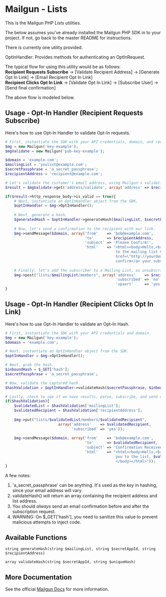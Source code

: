 Mailgun - Lists
====================

This is the Mailgun PHP *Lists* utilities.

The below assumes you've already installed the Mailgun PHP SDK in to your project. If not, go back to the master README
for instructions.

There is currently one utility provided.

OptInHandler: Provides methods for authenticating an OptInRequest.

The typical flow for using this utility would be as follows:  
**Recipient Requests Subscribe** -> [Validate Recipient Address] -> [Generate Opt In Link]
-> [Email Recipient Opt In Link]  
**Recipient Clicks Opt In Link** -> [Validate Opt In Link] -> [Subscribe User] -> [Send final confirmation]

The above flow is modeled below.

Usage - Opt-In Handler (Recipient Requests Subscribe)
-----------------------------------------------------
Here's how to use Opt-In Handler to validate Opt-In requests.

```php
# First, instantiate the SDK with your API credentials, domain, and required parameters for example. 
$mg = new Mailgun('key-example');
$mgValidate = new Mailgun('pub-key-example');

$domain = 'example.com';
$mailingList = 'youlist@example.com';
$secretPassphrase = 'a_secret_passphrase';
$recipientAddress = 'recipient@example.com';

# Let's validate the customer's email address, using Mailgun's validation endpoint.
$result = $mgValidate->get('address/validate', array('address' => $recipientAddress));

if($result->http_response_body->is_valid == true){
	# Next, instantiate an OptInHandler object from the SDK.
	$optInHandler = $mg->OptInHandler();
	
	# Next, generate a hash.
	$generatedHash = $optInHandler->generateHash($mailingList, $secretPassphrase, $recipientAddress);
	
	# Now, let's send a confirmation to the recipient with our link.
	$mg->sendMessage($domain, array('from'    => 'bob@example.com', 
	                                'to'      => $recipientAddress, 
	                                'subject' => 'Please Confirm!', 
	                                'html'    => "<html><body>Hello,<br><br>You have requested to be subscribed 
	                                			  to the mailing list $mailingList. Please <a 
	                                			  href=\"http://yourdomain.com/subscribe.php?hash=$generatedHash\">
	                                			  confirm</a> your subscription.<br><br>Thank you!</body></html>"));
	                                			  
	# Finally, let's add the subscriber to a Mailing List, as unsubscribed, so we can track non-conversions.
	$mg->post("lists/$mailingList/members", array('address'    => $recipientAddress, 
	                                		      'subscribed' => 'no',
	                                			  'upsert'     => 'yes'));
}
```

Usage - Opt-In Handler (Recipient Clicks Opt In Link)
-----------------------------------------------------
Here's how to use Opt-In Handler to validate an Opt-In Hash.

```php
# First, instantiate the SDK with your API credentials and domain. 
$mg = new Mailgun('key-example');
$domain = 'example.com';

# Next, instantiate an OptInHandler object from the SDK.
$optInHandler = $mg->OptInHandler();

# Next, grab the hash.
$inboundHash = $_GET['hash'];
$secretPassphrase = 'a_secret_passphrase';

# Now, validate the captured hash.
$hashValidation = $optInHandler->validateHash($secretPassphrase, $inboundHash);

# Lastly, check to see if we have results, parse, subscribe, and send confirmation.
if($hashValidation){
	$validatedList = $hashValidation['mailingList'];
	$validatedRecipient = $hashValidation['recipientAddress'];
	
	$mg->put("lists/$validatedList/members/$validatedRecipient", 
						array('address'    => $validatedRecipient, 
                              'subscribed' => 'yes'));
    
    $mg->sendMessage($domain, array('from'    => 'bob@example.com', 
                                    'to'      => $validatedRecipient, 
                                    'subject' => 'Confirmation Received!', 
                                    'html'    => "<html><body>Hello,<br><br>We've successfully subscribed 
                                	              you to the list, $validatedList!<br><br>Thank you!
                                	              </body></html>"));
}
```

A few notes:

1. 'a_secret_passphrase' can be anything. It's used as the *key* in hashing, since your email address will vary.
2. validateHash() will return an array containing the recipient address and list address.
3. You should *always* send an email confirmation before and after the subscription request.
4. WARNING: On $_GET['hash'], you need to sanitize this value to prevent malicious attempts to inject code.

Available Functions
-----------------------------------------------------

`string generateHash(string $mailingList, string $secretAppId, string $recipientAddress)`

`array validateHash(string $secretAppId, string $uniqueHash)`

More Documentation
------------------
See the official [Mailgun Docs](http://documentation.mailgun.com/api-sending.html)
for more information.

